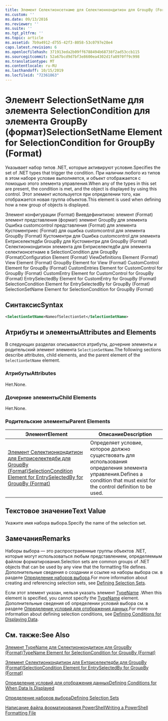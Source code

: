 ```yaml
---
title: Элемент Селектионсетнаме для Селектионкондитион для GroupBy (Format) | Документация Майкрософт
ms.custom: ''
ms.date: 09/13/2016
ms.reviewer: ''
ms.suite: ''
ms.tgt_pltfrm: ''
ms.topic: article
ms.assetid: 7b9a4912-d755-42f3-8058-53c0797e28e4
caps.latest.revision: 6
ms.openlocfilehash: 371913eda2b09ff6788494b68738f2ad53ccb115
ms.sourcegitcommit: 52a67bcd9d7bf3e8600ea4302d1fa8970ff9c998
ms.translationtype: MT
ms.contentlocale: ru-RU
ms.lasthandoff: 10/15/2019
ms.locfileid: "72361863"
---
```

# <a name="selectionsetname-element-for-selectioncondition-for-groupby-format"></a><span data-ttu-id="54677-102">Элемент SelectionSetName для элемента SelectionCondition для элемента GroupBy (формат)</span><span class="sxs-lookup"><span data-stu-id="54677-102">SelectionSetName Element for SelectionCondition for GroupBy (Format)</span></span>

<span data-ttu-id="54677-103">Указывает набор типов .NET, которые активируют условие.</span><span class="sxs-lookup"><span data-stu-id="54677-103">Specifies the set of .NET types that trigger the condition.</span></span> <span data-ttu-id="54677-104">При наличии любого из типов в этом наборе условие выполняется, и объект отображается с помощью этого элемента управления.</span><span class="sxs-lookup"><span data-stu-id="54677-104">When any of the types in this set are present, the condition is met, and the object is displayed by using this control.</span></span> <span data-ttu-id="54677-105">Этот элемент используется при определении того, как отображается новая группа объектов.</span><span class="sxs-lookup"><span data-stu-id="54677-105">This element is used when defining how a new group of objects is displayed.</span></span>

<span data-ttu-id="54677-106">Элемент конфигурации (Format) Виевдефинитионс элемент (Format) элемент представления (формат) элемент GroupBy для элемента Ошибка customcontrol представления (Format) для элемента Кустоментриес (Format) для ошибка customcontrol для элемента GroupBy (Format) Кустоментри для Ошибка customcontrol для элемента Ентриселектедби GroupBy для Кустоментри для GroupBy (Format) Селектионкондитион элемента для Ентриселектедби для элемента селектионсетнаме в SelectionCondition для GroupBy (Format)</span><span class="sxs-lookup"><span data-stu-id="54677-106">Configuration Element (Format) ViewDefinitions Element (Format) View Element (Format) GroupBy Element for View (Format) CustomControl Element for GroupBy (Format) CustomEntries Element for CustomControl for GroupBy (Format) CustomEntry Element for CustomControl for GroupBy (Format) EntrySelectedBy Element for CustomEntry for GroupBy (Format) SelectionCondition Element for EntrySelectedBy for GroupBy (Format) SelectionSetName Element for SelectionCondition for GroupBy (Format)</span></span>

## <a name="syntax"></a><span data-ttu-id="54677-107">Синтаксис</span><span class="sxs-lookup"><span data-stu-id="54677-107">Syntax</span></span>

```xml
<SelectionSetName>NameofSelectionSet</SelectionSetName>
```

## <a name="attributes-and-elements"></a><span data-ttu-id="54677-108">Атрибуты и элементы</span><span class="sxs-lookup"><span data-stu-id="54677-108">Attributes and Elements</span></span>

<span data-ttu-id="54677-109">В следующих разделах описываются атрибуты, дочерние элементы и родительский элемент элемента `SelectionSetName`.</span><span class="sxs-lookup"><span data-stu-id="54677-109">The following sections describe attributes, child elements, and the parent element of the `SelectionSetName` element.</span></span>

### <a name="attributes"></a><span data-ttu-id="54677-110">Атрибуты</span><span class="sxs-lookup"><span data-stu-id="54677-110">Attributes</span></span>

<span data-ttu-id="54677-111">Нет.</span><span class="sxs-lookup"><span data-stu-id="54677-111">None.</span></span>

### <a name="child-elements"></a><span data-ttu-id="54677-112">Дочерние элементы</span><span class="sxs-lookup"><span data-stu-id="54677-112">Child Elements</span></span>

<span data-ttu-id="54677-113">Нет.</span><span class="sxs-lookup"><span data-stu-id="54677-113">None.</span></span>

### <a name="parent-elements"></a><span data-ttu-id="54677-114">Родительские элементы</span><span class="sxs-lookup"><span data-stu-id="54677-114">Parent Elements</span></span>

|<span data-ttu-id="54677-115">Элемент</span><span class="sxs-lookup"><span data-stu-id="54677-115">Element</span></span>|<span data-ttu-id="54677-116">Описание</span><span class="sxs-lookup"><span data-stu-id="54677-116">Description</span></span>|
|-------------|-----------------|
|[<span data-ttu-id="54677-117">Элемент Селектионкондитион для Ентриселектедби для GroupBy (Format)</span><span class="sxs-lookup"><span data-stu-id="54677-117">SelectionCondition Element for EntrySelectedBy for GroupBy (Format)</span></span>](./selectioncondition-element-for-entryselectedby-for-groupby-format.md)|<span data-ttu-id="54677-118">Определяет условие, которое должно существовать для использования определения элемента управления.</span><span class="sxs-lookup"><span data-stu-id="54677-118">Defines a condition that must exist for the control definition to be used.</span></span>|

## <a name="text-value"></a><span data-ttu-id="54677-119">Текстовое значение</span><span class="sxs-lookup"><span data-stu-id="54677-119">Text Value</span></span>

<span data-ttu-id="54677-120">Укажите имя набора выбора.</span><span class="sxs-lookup"><span data-stu-id="54677-120">Specify the name of the selection set.</span></span>

## <a name="remarks"></a><span data-ttu-id="54677-121">Замечания</span><span class="sxs-lookup"><span data-stu-id="54677-121">Remarks</span></span>

<span data-ttu-id="54677-122">Наборы выбора — это распространенные группы объектов .NET, которые могут использоваться любым представлением, определяемым файлом форматирования.</span><span class="sxs-lookup"><span data-stu-id="54677-122">Selection sets are common groups of .NET objects that can be used by any view that the formatting file defines.</span></span> <span data-ttu-id="54677-123">Дополнительные сведения о создании и ссылке на наборы выбора см. в разделе [Определение наборов выбора](./defining-selection-sets.md).</span><span class="sxs-lookup"><span data-stu-id="54677-123">For more information about creating and referencing selection sets, see [Defining Selection Sets](./defining-selection-sets.md).</span></span>

<span data-ttu-id="54677-124">Если этот элемент указан, нельзя указать элемент [TypeName](./typename-element-for-selectioncondition-for-groupby-format.md) .</span><span class="sxs-lookup"><span data-stu-id="54677-124">When this element is specified, you cannot specify the [TypeName](./typename-element-for-selectioncondition-for-groupby-format.md) element.</span></span> <span data-ttu-id="54677-125">Дополнительные сведения об определении условий выбора см. в разделе [Определение условий для отображения данных](./defining-conditions-for-displaying-data.md).</span><span class="sxs-lookup"><span data-stu-id="54677-125">For more information about defining selection conditions, see [Defining Conditions for Displaying Data](./defining-conditions-for-displaying-data.md).</span></span>

## <a name="see-also"></a><span data-ttu-id="54677-126">См. также:</span><span class="sxs-lookup"><span data-stu-id="54677-126">See Also</span></span>

[<span data-ttu-id="54677-127">Элемент TypeName для Селектионкондитион для GroupBy (Format)</span><span class="sxs-lookup"><span data-stu-id="54677-127">TypeName Element for SelectionCondition for GroupBy (Format)</span></span>](./typename-element-for-selectioncondition-for-groupby-format.md)

[<span data-ttu-id="54677-128">Элемент Селектионкондитион для Ентриселектедби для GroupBy (Format)</span><span class="sxs-lookup"><span data-stu-id="54677-128">SelectionCondition Element for EntrySelectedBy for GroupBy (Format)</span></span>](./selectioncondition-element-for-entryselectedby-for-groupby-format.md)

[<span data-ttu-id="54677-129">Определение условий для отображения данных</span><span class="sxs-lookup"><span data-stu-id="54677-129">Defining Conditions for When Data Is Displayed</span></span>](./defining-conditions-for-displaying-data.md)

[<span data-ttu-id="54677-130">Определение наборов выбора</span><span class="sxs-lookup"><span data-stu-id="54677-130">Defining Selection Sets</span></span>](./defining-selection-sets.md)

[<span data-ttu-id="54677-131">Написание файла форматирования PowerShell</span><span class="sxs-lookup"><span data-stu-id="54677-131">Writing a PowerShell Formatting File</span></span>](./writing-a-powershell-formatting-file.md)
